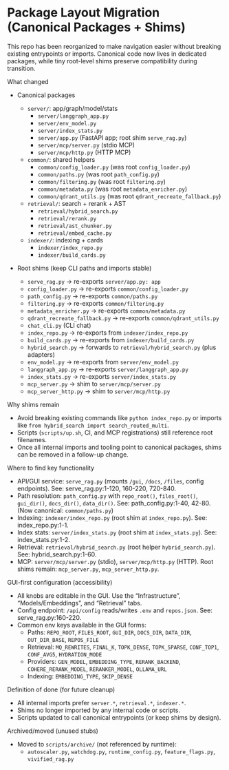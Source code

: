 # Package Layout Migration (Canonical Packages + Shims)

This repo has been reorganized to make navigation easier without breaking existing entrypoints or imports. Canonical code now lives in dedicated packages, while tiny root-level shims preserve compatibility during transition.

What changed

- Canonical packages
  - `server/`: app/graph/model/stats
    - `server/langgraph_app.py`
    - `server/env_model.py`
    - `server/index_stats.py`
    - `server/app.py` (FastAPI app; root shim `serve_rag.py`)
    - `server/mcp/server.py` (stdio MCP)
    - `server/mcp/http.py` (HTTP MCP)
  - `common/`: shared helpers
    - `common/config_loader.py` (was root `config_loader.py`)
    - `common/paths.py` (was root `path_config.py`)
    - `common/filtering.py` (was root `filtering.py`)
    - `common/metadata.py` (was root `metadata_enricher.py`)
    - `common/qdrant_utils.py` (was root `qdrant_recreate_fallback.py`)
  - `retrieval/`: search + rerank + AST
    - `retrieval/hybrid_search.py`
    - `retrieval/rerank.py`
    - `retrieval/ast_chunker.py`
    - `retrieval/embed_cache.py`
  - `indexer/`: indexing + cards
    - `indexer/index_repo.py`
    - `indexer/build_cards.py`

- Root shims (keep CLI paths and imports stable)
  - `serve_rag.py` → re-exports `server/app.py: app`
  - `config_loader.py` → re-exports `common/config_loader.py`
  - `path_config.py` → re-exports `common/paths.py`
  - `filtering.py` → re-exports `common/filtering.py`
  - `metadata_enricher.py` → re-exports `common/metadata.py`
  - `qdrant_recreate_fallback.py` → re-exports `common/qdrant_utils.py`
  - `chat_cli.py` (CLI chat)
  - `index_repo.py` → re-exports from `indexer/index_repo.py`
  - `build_cards.py` → re-exports from `indexer/build_cards.py`
  - `hybrid_search.py` → forwards to `retrieval/hybrid_search.py` (plus adapters)
  - `env_model.py` → re-exports from `server/env_model.py`
  - `langgraph_app.py` → re-exports `server/langgraph_app.py`
  - `index_stats.py` → re-exports `server/index_stats.py`
  - `mcp_server.py` → shim to `server/mcp/server.py`
  - `mcp_server_http.py` → shim to `server/mcp/http.py`

Why shims remain

- Avoid breaking existing commands like `python index_repo.py` or imports like `from hybrid_search import search_routed_multi`.
- Scripts (`scripts/up.sh`, CI, and MCP registrations) still reference root filenames.
- Once all internal imports and tooling point to canonical packages, shims can be removed in a follow-up change.

Where to find key functionality

- API/GUI service: `serve_rag.py` (mounts `/gui`, `/docs`, `/files`, config endpoints). See: serve_rag.py:1-120, 160-220, 720-840.
- Path resolution: `path_config.py` with `repo_root()`, `files_root()`, `gui_dir()`, `docs_dir()`, `data_dir()`. See: path_config.py:1-40, 42-80.
  (Now canonical: `common/paths.py`)
- Indexing: `indexer/index_repo.py` (root shim at `index_repo.py`). See: index_repo.py:1-1.
- Index stats: `server/index_stats.py` (root shim at `index_stats.py`). See: index_stats.py:1-2.
- Retrieval: `retrieval/hybrid_search.py` (root helper `hybrid_search.py`). See: hybrid_search.py:1-60.
- MCP: `server/mcp/server.py` (stdio), `server/mcp/http.py` (HTTP). Root shims remain: `mcp_server.py`, `mcp_server_http.py`.

GUI-first configuration (accessibility)

- All knobs are editable in the GUI. Use the “Infrastructure”, “Models/Embeddings”, and “Retrieval” tabs.
- Config endpoint: `/api/config` reads/writes `.env` and `repos.json`. See: serve_rag.py:160-220.
- Common env keys available in the GUI forms:
  - Paths: `REPO_ROOT`, `FILES_ROOT`, `GUI_DIR`, `DOCS_DIR`, `DATA_DIR`, `OUT_DIR_BASE`, `REPOS_FILE`
  - Retrieval: `MQ_REWRITES`, `FINAL_K`, `TOPK_DENSE`, `TOPK_SPARSE`, `CONF_TOP1`, `CONF_AVG5`, `HYDRATION_MODE`
  - Providers: `GEN_MODEL`, `EMBEDDING_TYPE`, `RERANK_BACKEND`, `COHERE_RERANK_MODEL`, `RERANKER_MODEL`, `OLLAMA_URL`
  - Indexing: `EMBEDDING_TYPE`, `SKIP_DENSE`

Definition of done (for future cleanup)

- All internal imports prefer `server.*`, `retrieval.*`, `indexer.*`.
- Shims no longer imported by any internal code or scripts.
- Scripts updated to call canonical entrypoints (or keep shims by design).

Archived/moved (unused stubs)

- Moved to `scripts/archive/` (not referenced by runtime):
  - `autoscaler.py`, `watchdog.py`, `runtime_config.py`, `feature_flags.py`, `vivified_rag.py`
